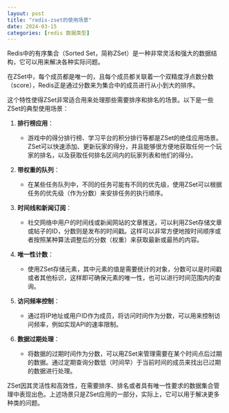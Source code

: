 ```yaml
---
layout: post
title: "redis-zset的使用场景"
date: 2024-03-15
categories: [redis 数据类型]
---
```

Redis中的有序集合（Sorted Set，简称ZSet）是一种非常灵活和强大的数据结构，它可以用来解决各种实际问题。

在ZSet中，每个成员都是唯一的，且每个成员都关联着一个双精度浮点数分数（score），Redis正是通过分数来为集合中的成员进行从小到大的排序。

这个特性使得ZSet非常适合用来处理那些需要排序和排名的场景。以下是一些ZSet的典型使用场景：

1. **排行榜应用**：
   - 游戏中的得分排行榜、学习平台的积分排行等都是ZSet的绝佳应用场景。ZSet可以快速添加、更新玩家的得分，并且能够很方便地获取任何一个玩家的排名，以及获取任何排名区间内的玩家列表和他们的得分。

2. **带权重的队列**：
   - 在某些任务队列中，不同的任务可能有不同的优先级，使用ZSet可以根据任务的优先级（作为分数）来安排任务的执行顺序。

3. **时间线和新闻订阅**：
   - 社交网络中用户的时间线或新闻网站的文章推送，可以利用ZSet存储文章或帖子的ID，分数则是发布的时间戳。这样可以非常方便地按时间顺序或者按照某种算法调整后的分数（权重）来获取最新或最热的内容。

4. **唯一性计数**：
   - 使用ZSet存储元素，其中元素的值是需要统计的对象，分数可以是时间戳或者其他标识，这样即可确保元素的唯一性，也可以进行时间范围内的查询。

5. **访问频率控制**：
   - 通过将IP地址或用户ID作为成员，将访问时间作为分数，可以用来控制访问频率，例如实现API的速率限制。

6. **数据过期处理**：
   - 将数据的过期时间作为分数，可以用ZSet来管理需要在某个时间点后过期的数据。通过定期查询分数低（时间早）于当前时间的成员来找出已过期的数据进行处理。

ZSet因其灵活性和高效性，在需要排序、排名或者具有唯一性要求的数据集合管理中表现出色。上述场景只是ZSet应用的一部分，实际上，它可以用于解决更多种类的问题。


